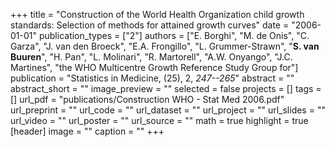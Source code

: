 +++
title = "Construction of the World Health Organization child growth standards: Selection of methods for attained growth curves"
date = "2006-01-01"
publication_types = ["2"]
authors = ["E. Borghi", "M. de Onis", "C. Garza", "J. van den Broeck", "E.A. Frongillo", "L. Grummer-Strawn", "**S. van Buuren**", "H. Pan", "L. Molinari", "R. Martorell", "A.W. Onyango", "J.C. Martines", "the WHO Multicentre Growth Reference Study Group for"]
publication = "Statistics in Medicine, (25), 2, _247--265_"
abstract = ""
abstract_short = ""
image_preview = ""
selected = false
projects = []
tags = []
url_pdf = "publications/Construction WHO - Stat Med 2006.pdf"
url_preprint = ""
url_code = ""
url_dataset = ""
url_project = ""
url_slides = ""
url_video = ""
url_poster = ""
url_source = ""
math = true
highlight = true
[header]
image = ""
caption = ""
+++

